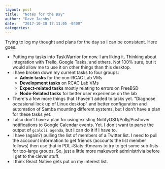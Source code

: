 ```yaml
---
layout: post
title:  "Notes for the Day"
author: "Dave Jacoby"
date:   "2017-10-30 17:11:05 -0400"
categories: 
---
```


Trying to log my thought and plans for the day so I can be consistent. Here goes.

+ Putting my tasks into TaskWarrior for now. I am liking it. Thinking about integration with Trello, Google Tasks, and others. Not 100% sure, but it would allow me to use it on other things than this desktop.
+ I have broken down my current tasks to four groups:
    * **Admin tasks** for the non-RCAC Lab VMs
    * **Development tasks** on RCAC Lab VMs
    * **Expect-related tasks** mostly relating to errors on FreeBSD
    * **Node-Related tasks** for better user experience on the lab  
+ There's a few more things that I haven't added to tasks yet. "Diagnose occasional lock up of Linux desktop" and better configuration and automation of Samba mounting different systems, but I don't have a plan for these tasks yet.
+ I also don't have a plan for using existing NotifyOSD/Polly/Pushover notifications to Google Calendar events. Yet. I don't want to parse the output of `gcalcli agenda`, but I can do it if I have to.
+ I have (again?) pulling the list of members of a Twitter list. I need to pull the acccount information to get friends (accounts the list member follows) then use that in PDL::Stats::Kmeans to try to get some sub-lists for too-large groups. So, just a little more makework administrivia before I get to the clever stuff.
+ I think React Native gets put on my interest list.